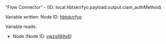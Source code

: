 "Flow Connector" - (ID: local.hbtxkrrfyo.payload.output.ciam_authMethod)

Variable written:
Node ID: [hbtxkrrfyo](../nodes/hbtxkrrfyo.md)

Variable reads:
* Node (Node ID: [vwzsll89x6](../nodes/vwzsll89x6.md))
